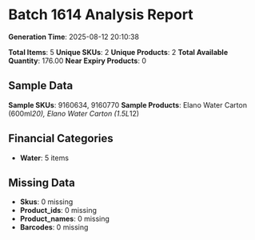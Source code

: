 # Batch 1614 Analysis Report

**Generation Time**: 2025-08-12 20:10:38

**Total Items**: 5
**Unique SKUs**: 2
**Unique Products**: 2
**Total Available Quantity**: 176.00
**Near Expiry Products**: 0

## Sample Data
**Sample SKUs**: 9160634, 9160770
**Sample Products**: Elano Water Carton (600ml*20), Elano Water Carton (1.5L*12)

## Financial Categories
- **Water**: 5 items

## Missing Data
- **Skus**: 0 missing
- **Product_ids**: 0 missing
- **Product_names**: 0 missing
- **Barcodes**: 0 missing
